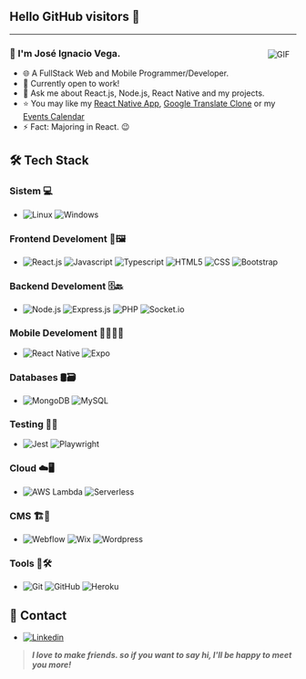 ## Hello GitHub visitors 👋

---
<img style="padding: 12px;" align="right" alt="GIF" src="https://raw.githubusercontent.com/JoeyBling/JoeyBling/master/pic/pusheencode.gif" />

### 🐸 I'm José Ignacio Vega.

- 🌐 A FullStack Web and Mobile Programmer/Developer.
- 💼 Currently open to work!
- 💬 Ask me about React.js, Node.js, React Native and my projects.
- ⭐ You may like my [React Native App](https://github.com/MrVega01/mis-tesoros-app), [Google Translate Clone](https://github.com/MrVega01/google-translate-clone) or my [Events Calendar](https://github.com/MrVega01/Events-calendar)
- ⚡ Fact: Majoring in React. 😉

## 🛠 Tech Stack

### Sistem 💻
- ![Linux](https://img.shields.io/badge/-Linux-333333?style=flat&logo=Linux&logoColor=FFFFFF)
![Windows](https://img.shields.io/badge/-Windows-333333?style=flat&logo=Windows&logoColor=00a1f1)
### Frontend Develoment 🎨🖼
- ![React.js](https://img.shields.io/badge/-React-333333?style=flat&logo=React)
![Javascript](https://img.shields.io/badge/-Javascript-333333?style=flat&logo=javascript)
![Typescript](https://img.shields.io/badge/-Typescript-333333?style=flat&logo=Typescript&logoColor=00a1f1)
![HTML5](https://img.shields.io/badge/-HTML5-333333?style=flat&logo=HTML5)
![CSS](https://img.shields.io/badge/-CSS3-333333?style=flat&logo=css3&logoColor=3594cf)
![Bootstrap](https://img.shields.io/badge/-Bootstrap-333333?style=flat&logo=bootstrap&logoColor=563D7C)
### Backend Develoment 🗄️🔙
- ![Node.js](https://img.shields.io/badge/-Node.js-333333?style=flat&logo=node.js)
![Express.js](https://img.shields.io/badge/-Express.js-333333?style=flat&logo=express)
![PHP](https://img.shields.io/badge/-PHP-333333?style=flat&logo=php)
![Socket.io](https://img.shields.io/badge/-Socket.io-333333?style=flat&logo=socket.io)
### Mobile Develoment 🧑🏻‍💻📲
- ![React Native](https://img.shields.io/badge/-React%20Native-333333?style=flat&logo=React)
![Expo](https://img.shields.io/badge/-Expo-333333?style=flat&logo=expo)
### Databases 🛢️🗃️
- ![MongoDB](https://img.shields.io/badge/-MongoDB-333333?style=flat&logo=mongodb)
![MySQL](https://img.shields.io/badge/-MySQL-333333?style=flat&logo=mysql)
### Testing 🧪💥
- ![Jest](https://img.shields.io/badge/-Jest-333333?style=flat&logo=jest&logoColor=c21325)
![Playwright](https://img.shields.io/badge/-Playwright-333333?style=flat&logo=playwright)
### Cloud ☁️🖥
- ![AWS Lambda](https://img.shields.io/badge/-AWS%20Lambda-333333?style=flat&logo=awslambda)
![Serverless](https://img.shields.io/badge/-Serverless-333333?style=flat&logo=serverless)
### CMS 🏗🔨
- ![Webflow](https://img.shields.io/badge/-Webflow-333333?style=flat&logo=webflow&logoColor=4253ff)
![Wix](https://img.shields.io/badge/-Wix-333333?style=flat&logo=WIX&logoColor=ffffff)
![Wordpress](https://img.shields.io/badge/-Wordpress-333333?style=flat&logo=wordpress&logoColor=2497ff)
### Tools 🔧🛠
- ![Git](https://img.shields.io/badge/-Git-333333?style=flat&logo=git)
![GitHub](https://img.shields.io/badge/-GitHub-333333?style=flat&logo=github)
![Heroku](https://img.shields.io/badge/-Heroku-333333?style=flat&logo=heroku&logoColor=400090)

## 👀 Contact

- [![Linkedin](https://img.shields.io/badge/-LinkedIn-blue?style=flat&logo=Linkedin&logoColor=white)](https://www.linkedin.com/in/jos%C3%A9-vega-89135421a/)

> ***I love to make friends. so if you want to say hi, I'll be happy to meet you more!***
